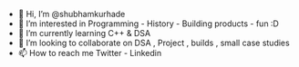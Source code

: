 - 👋 Hi, I’m @shubhamkurhade
- 👀 I’m interested in Programming - History - Building products - fun :D
- 🌱 I’m currently learning C++ & DSA 
- 💞️ I’m looking to collaborate on DSA , Project , builds , small case studies
- 📫 How to reach me Twitter - Linkedin

<!---
shubhamkurhade/shubhamkurhade is a ✨ special ✨ repository because its `README.md` (this file) appears on your GitHub profile.
You can click the Preview link to take a look at your changes.
--->
